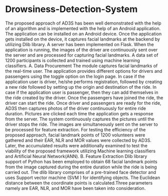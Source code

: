 # Drowsiness-Detection-System

The proposed approach of AD3S has been well demonstrated with the help of an algorithm and is implemented with the
help of an Android application. The application can be installed on an Android device. Once the application gets installed
on the device, it captures facial landmarks at the backend by utilizing Dlib library. A server has been implemented on
Flask. When the application is running, the images of the driver are continuously sent over the server and are processed
for capturing facial landmarks. A data set of 1200 participants is collected and trained using machine learning classifiers. A. Data Procurement The module captures facial landmarks of the real-time user. The application provides different
options for drivers and passengers using the toggle option on the login page. In case if the application user is driver,
he/she performs registration, followed by creating a new ride followed by setting up the origin and destination of the ride.
In case if the application user is passenger, then they can add themselves in the ride created by the driver. Once the passengers have joined the ride, the driver can start the ride. Once driver and passengers are ready for the ride,
AD3S then captures photos of the driver continuously for entire ride duration. Pictures are clicked each time the
application gets a response from the server. The system continuously captures the pictures until the driver stops the ride. The images are simultaneously sent on the server to be processed for feature extraction. For testing the efficiency of the
proposed approach, facial landmark points of 1200 volunteers were gathered and their EAR, NLR and MOR values were
collected by AD3S. Later, the accumulated results were additionally examined to test the viability of the proposed
framework utilizing Machine learning classifiers and Artificial Neural Network(ANN). B. Feature Extraction Dlib library support of Python has been employed to obtain 68 facial landmark points from the
image captured during the entire duration while the ride is being carried out. The dlib library comprises of a pre-trained
face detector and uses Support vector machine (SVM ) for identifying objects. The Euclidean distance between the
coordinate points is calculated.Three parameters namely are EAR, NLR, and MOR have been taken into consideration.
